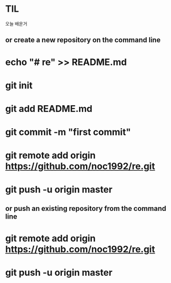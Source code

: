 # TIL
오늘 배운거 

## or create a new repository on the command line

# echo "# re" >> README.md
# git init
# git add README.md
# git commit -m "first commit"
# git remote add origin https://github.com/noc1992/re.git
# git push -u origin master

## or push an existing repository from the command line

# git remote add origin https://github.com/noc1992/re.git
# git push -u origin master
